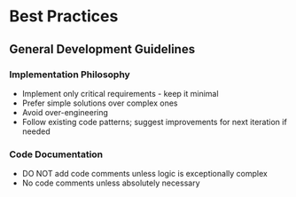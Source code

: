 # Best Practices

## General Development Guidelines

### Implementation Philosophy

- Implement only critical requirements - keep it minimal
- Prefer simple solutions over complex ones
- Avoid over-engineering
- Follow existing code patterns; suggest improvements for next iteration if needed

### Code Documentation

- DO NOT add code comments unless logic is exceptionally complex
- No code comments unless absolutely necessary

